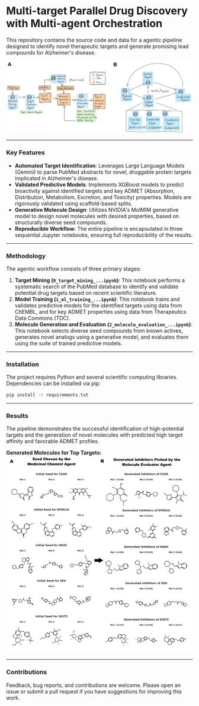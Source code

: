 # Multi-target Parallel Drug Discovery with Multi-agent Orchestration

This repository contains the source code and data for a agentic pipeline designed to identify novel therapeutic targets and generate promising lead compounds for Alzheimer's disease.

![Workflow](figures/final/grachical_abstract.png)

---

### Key Features

- **Automated Target Identification**: Leverages Large Language Models (Gemini) to parse PubMed abstracts for novel, druggable protein targets implicated in Alzheimer's disease.
- **Validated Predictive Models**: Implements XGBoost models to predict bioactivity against identified targets and key ADMET (Absorption, Distribution, Metabolism, Excretion, and Toxicity) properties. Models are rigorously validated using scaffold-based splits.
- **Generative Molecule Design**: Utilizes NVIDIA's MolMIM generative model to design novel molecules with desired properties, based on structurally diverse seed compounds.
- **Reproducible Workflow**: The entire pipeline is encapsulated in three sequential Jupyter notebooks, ensuring full reproducibility of the results.

---

### Methodology

The agentic workflow consists of three primary stages:

1.  **Target Mining (`0_target_mining_...ipynb`)**: This notebook performs a systematic search of the PubMed database to identify and validate potential drug targets based on recent scientific literature.
2.  **Model Training (`1_ml_training_...ipynb`)**: This notebook trains and validates predictive models for the identified targets using data from ChEMBL, and for key ADMET properties using data from Therapeutics Data Commons (TDC).
3.  **Molecule Generation and Evaluation (`2_molecule_evaluation_...ipynb`)**: This notebook selects diverse seed compounds from known actives, generates novel analogs using a generative model, and evaluates them using the suite of trained predictive models.

---

### Installation

The project requires Python and several scientific computing libraries. Dependencies can be installed via pip:

```bash
pip install -r requirements.txt
```

---

### Results

The pipeline demonstrates the successful identification of high-potential targets and the generation of novel molecules with predicted high target affinity and favorable ADMET profiles.

**Generated Molecules for Top Targets:**
![Generated Molecules](figures/final/result_mols.png)

---

### Contributions

Feedback, bug reports, and contributions are welcome. Please open an issue or submit a pull request if you have suggestions for improving this work.

